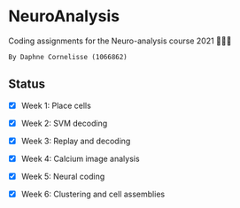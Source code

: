 # NeuroAnalysis

Coding assignments for the Neuro-analysis course 2021 👩🏼‍💻

```
By Daphne Cornelisse (1066862)
```

## Status

- [x] Week 1: Place cells 
- [x] Week 2: SVM decoding
- [x] Week 3: Replay and decoding
- [x] Week 4: Calcium image analysis
- [x] Week 5: Neural coding
- [x] Week 6: Clustering and cell assemblies

